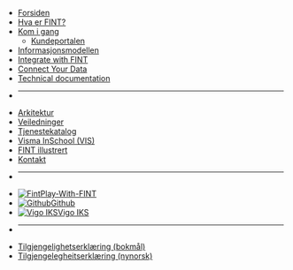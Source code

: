 * [Forsiden](/)
* [Hva er FINT?](home.md)
* [Kom i gang](getting-started/index.md)
  * [Kundeportalen](getting-started/portal.md)
* [Informasjonsmodellen](informasjonsmodellen.md)
* [Integrate with FINT](consumer/index.md)
* [Connect Your Data](provider/index.md)
* [Technical documentation](technical/index.md)

- ****
* [Arkitektur](architecture.md)
* [Veiledninger](tutorials.md)
* [Tjenestekatalog](catalog.md)
* [Visma InSchool (VIS)](vis.md)
* [FINT illustrert](cartoon.md)
* [Kontakt](contact.md)


- ****
* [![Fint](https://www.fintlabs.no/_media/favicon.ico ':size=16')Play-With-FINT](https://play-with-fint.felleskomponent.no)
* [![Github](https://www.fintlabs.no/_media/github.svg ':size=16')Github](https://github.com/fintlabs)
* [![Vigo IKS](https://www.vigoiks.no/wp-content/uploads/2022/08/vigo_favicon.svg ':size=16')Vigo IKS](https://www.vigoiks.no)
- ****
* [Tilgjengelighetserklæring (bokmål)](https://uustatus.no/nb/erklaringer/publisert/feb37615-5cc6-4219-91c2-526ff16a39fe)
* [Tilgjengelegheitserklæring (nynorsk)](https://uustatus.no/nn/erklaringer/publisert/feb37615-5cc6-4219-91c2-526ff16a39fe)